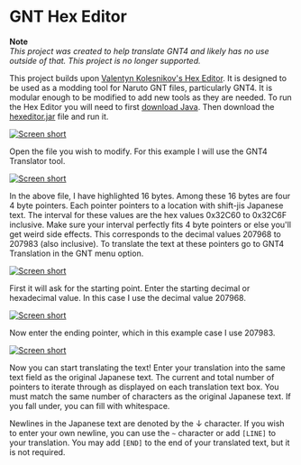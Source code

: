 # GNT Hex Editor

**Note**  
*This project was created to help translate GNT4 and likely has no use outside of that. This project is no longer supported.*

This project builds upon [Valentyn Kolesnikov's Hex Editor](https://github.com/javadev/hexeditor).
It is designed to be used as a modding tool for Naruto GNT files, particularly GNT4.
It is modular enough to be modified to add new tools as they are needed.
To run the Hex Editor you will need to first [download Java](https://java.com/en/download/). Then download the [hexeditor.jar](https://github.com/NicholasMoser/hexeditor/raw/master/hexeditor.jar) file and run it.

[![Screen short](https://raw.github.com/NicholasMoser/hexeditor/master/hexeditor.png)](https://github.com/NicholasMoser/hexeditor/)

Open the file you wish to modify. For this example I will use the GNT4 Translator tool.

[![Screen short](https://raw.github.com/NicholasMoser/hexeditor/master/hexeditor2.png)](https://github.com/NicholasMoser/hexeditor/)

In the above file, I have highlighted 16 bytes. Among these 16 bytes are four 4 byte pointers. Each pointer pointers to a location with shift-jis Japanese text. The interval for these values are the hex values 0x32C60 to 0x32C6F inclusive. Make sure your interval perfectly fits 4 byte pointers or else you'll get weird side effects.
This corresponds to the decimal values 207968 to 207983 (also inclusive). To translate the text at these pointers go to GNT4 Translation in the GNT menu option.

[![Screen short](https://raw.github.com/NicholasMoser/hexeditor/master/hexeditor3.png)](https://github.com/NicholasMoser/hexeditor/)

First it will ask for the starting point. Enter the starting decimal or hexadecimal value. In this case I use the decimal value 207968. 

[![Screen short](https://raw.github.com/NicholasMoser/hexeditor/master/hexeditor4.png)](https://github.com/NicholasMoser/hexeditor/)

Now enter the ending pointer, which in this example case I use 207983.

[![Screen short](https://raw.github.com/NicholasMoser/hexeditor/master/hexeditor5.png)](https://github.com/NicholasMoser/hexeditor/)

Now you can start translating the text! Enter your translation into the same text field as the original Japanese text. The current and total number of pointers to iterate through as displayed on each translation text box. You must match the same number of characters as the original Japanese text. If you fall under, you can fill with whitespace.

Newlines in the Japanese text are denoted by the ↓ character. If you wish to enter your own newline, you can use the `~` character or add `[LINE]` to your translation. You may add `[END]` to the end of your translated text, but it is not required.
